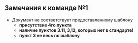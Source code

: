 ## Замечания к команде №1

- Документ не соответствует предоставленному шаблону
  - __присутствие 4го пункта__
  - __наличие пунктов 3.11, 3,12, которых нет в стандарте!__
  - __пункт 3 не весь по шаблону__
